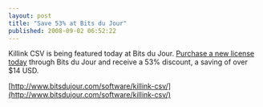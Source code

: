 ```yaml
---
layout: post
title: "Save 53% at Bits du Jour"
published: 2008-09-02 06:52:22
---
```

Killink CSV is being featured today at Bits du Jour. [Purchase a new license today](http://www.bitsdujour.com/software/killink-csv/) through Bits du Jour and receive a 53% discount, a saving of over $14 USD. 

[http://www.bitsdujour.com/software/killink-csv/](http://www.bitsdujour.com/software/killink-csv/)
